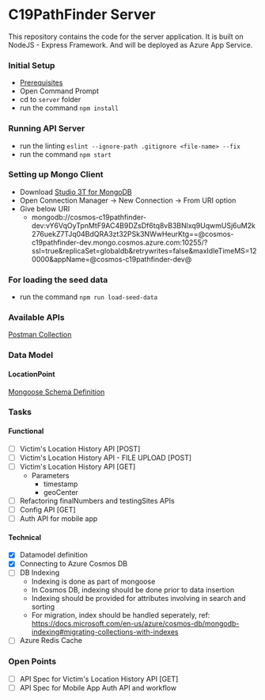 # C19PathFinder Server

This repository contains the code for the server application. It is built on NodeJS - Express Framework. And will be deployed as Azure App Service.

### Initial Setup
- [Prerequisites](https://docs.microsoft.com/en-gb/azure/app-service/containers/quickstart-nodejs#prerequisites)
- Open Command Prompt
- cd to `server` folder
- run the command `npm install`

### Running API Server
- run the linting `eslint --ignore-path .gitignore <file-name> --fix`
- run the command `npm start`

### Setting up Mongo Client
- Download [Studio 3T for MongoDB](https://studio3t.com/download/)
- Open Connection Manager -> New Connection -> From URI option
- Give below URI
  - mongodb://cosmos-c19pathfinder-dev:vY6VqOyTpnMtF9AC4B9DZsDf6tq8vB3BNlxq9UqwmUSj6uM2k276uekZ7TJq04BdQRA3zt32PSk3NWwHeurKtg==@cosmos-c19pathfinder-dev.mongo.cosmos.azure.com:10255/?ssl=true&replicaSet=globaldb&retrywrites=false&maxIdleTimeMS=120000&appName=@cosmos-c19pathfinder-dev@

### For loading the seed data
- run the command `npm run load-seed-data`

### Available APIs
[Postman Collection](https://www.getpostman.com/collections/408465756d4682e64e12)

### Data Model

#### LocationPoint
[Mongoose Schema Definition](https://github.com/shinexavier/C19PathFinder/tree/master/server/src/models)

### Tasks
#### Functional 
- [ ] Victim's Location History API [POST]
- [ ] Victim's Location History API - FILE UPLOAD [POST]
- [ ] Victim's Location History API [GET]
    - Parameters
      - timestamp
      - geoCenter
- [ ] Refactoring finalNumbers and testingSites APIs
- [ ] Config API [GET]
- [ ] Auth API for mobile app

#### Technical
- [x] Datamodel definition
- [x] Connecting to Azure Cosmos DB
- [ ] DB Indexing
  - Indexing is done as part of mongoose
  - In Cosmos DB, indexing should be done prior to data insertion
  - Indexing should be provided for attributes involving in search and sorting
  - For migration, index should be handled seperately, ref: https://docs.microsoft.com/en-us/azure/cosmos-db/mongodb-indexing#migrating-collections-with-indexes
- [ ] Azure Redis Cache

### Open Points
- [ ] API Spec for Victim's Location History API [GET]
- [ ] API Spec for Mobile App Auth API and workflow
